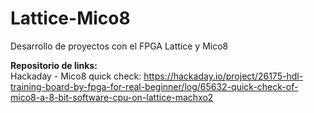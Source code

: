 # Lattice-Mico8
Desarrollo de proyectos con el FPGA Lattice y Mico8

<b>Repositorio de links:</b><br>
Hackaday - Mico8 quick check: https://hackaday.io/project/26175-hdl-training-board-by-fpga-for-real-beginner/log/65632-quick-check-of-mico8-a-8-bit-software-cpu-on-lattice-machxo2 <br>
